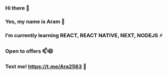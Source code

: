 ### Hi there 👋
### Yes, my name is Aram 🤔
### I’m currently learning REACT, REACT NATIVE, NEXT, NODEJS ⚡
### Open to offers 📫😄
### Text me! https://t.me/Ara2563 💬
<!--
**aram20134/aram20134** is a ✨ _special_ ✨ repository because its `README.md` (this file) appears on your GitHub profile.

Here are some ideas to get you started:

- 🔭 I’m currently working on ...
- 🌱 I’m currently learning ...
- 👯 I’m looking to collaborate on ...
- 🤔 I’m looking for help with ...
- 💬 Ask me about ...
- 📫 How to reach me: ...
- 😄 Pronouns: ...
- ⚡ Fun fact: ...
-->
